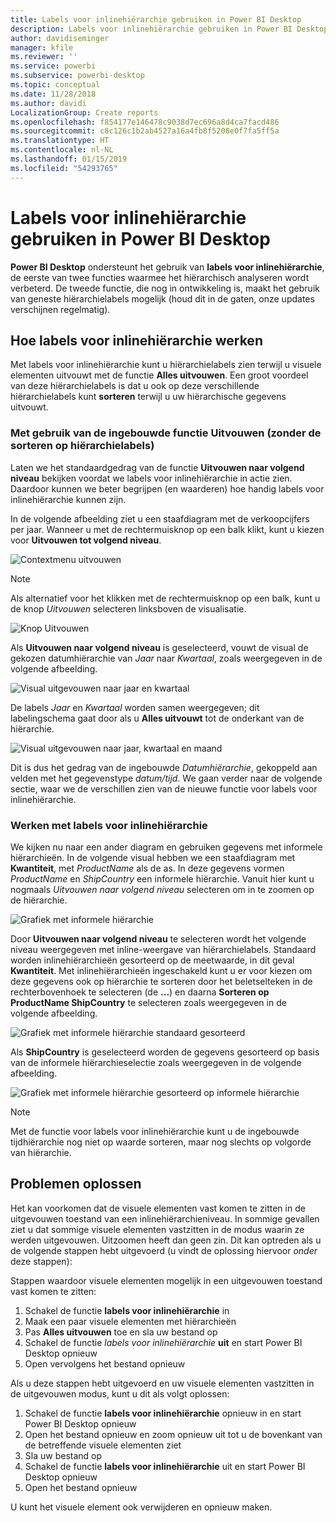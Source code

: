 ```yaml
---
title: Labels voor inlinehiërarchie gebruiken in Power BI Desktop
description: Labels voor inlinehiërarchie gebruiken in Power BI Desktop
author: davidiseminger
manager: kfile
ms.reviewer: ''
ms.service: powerbi
ms.subservice: powerbi-desktop
ms.topic: conceptual
ms.date: 11/28/2018
ms.author: davidi
LocalizationGroup: Create reports
ms.openlocfilehash: f854177e146478c9038d7ec696a8d4ca7facd486
ms.sourcegitcommit: c8c126c1b2ab4527a16a4fb8f5208e0f7fa5ff5a
ms.translationtype: HT
ms.contentlocale: nl-NL
ms.lasthandoff: 01/15/2019
ms.locfileid: "54293765"
---
```

# <a name="use-inline-hierarchy-labels-in-power-bi-desktop"></a>Labels voor inlinehiërarchie gebruiken in Power BI Desktop
**Power BI Desktop** ondersteunt het gebruik van **labels voor inlinehiërarchie**, de eerste van twee functies waarmee het hiërarchisch analyseren wordt verbeterd. De tweede functie, die nog in ontwikkeling is, maakt het gebruik van geneste hiërarchielabels mogelijk (houd dit in de gaten, onze updates verschijnen regelmatig).   

## <a name="how-inline-hierarchy-labels-work"></a>Hoe labels voor inlinehiërarchie werken
Met labels voor inlinehiërarchie kunt u hiërarchielabels zien terwijl u visuele elementen uitvouwt met de functie **Alles uitvouwen**. Een groot voordeel van deze hiërarchielabels is dat u ook op deze verschillende hiërarchielabels kunt **sorteren** terwijl u uw hiërarchische gegevens uitvouwt.

### <a name="using-the-built-in-expand-feature-without-sorting-by-hierarchy-labels"></a>Met gebruik van de ingebouwde functie Uitvouwen (zonder de sorteren op hiërarchielabels)
Laten we het standaardgedrag van de functie **Uitvouwen naar volgend niveau** bekijken voordat we labels voor inlinehiërarchie in actie zien. Daardoor kunnen we beter begrijpen (en waarderen) hoe handig labels voor inlinehiërarchie kunnen zijn.

In de volgende afbeelding ziet u een staafdiagram met de verkoopcijfers per jaar. Wanneer u met de rechtermuisknop op een balk klikt, kunt u kiezen voor **Uitvouwen tot volgend niveau**.

![Contextmenu uitvouwen](media/desktop-inline-hierarchy-labels/desktop-inline-hierarchy-labels-menu.png)

> [!NOTE]
> Als alternatief voor het klikken met de rechtermuisknop op een balk, kunt u de knop *Uitvouwen* selecteren linksboven de visualisatie.

  ![Knop Uitvouwen](media/desktop-inline-hierarchy-labels/desktop-inline-hierarchy-labels-expand-button-finger.png)


Als **Uitvouwen naar volgend niveau** is geselecteerd, vouwt de visual de gekozen datumhiërarchie van *Jaar* naar *Kwartaal*, zoals weergegeven in de volgende afbeelding.

![Visual uitgevouwen naar jaar en kwartaal](media/desktop-inline-hierarchy-labels/desktop-inline-hierarchy-labels-qty-year-quarter.png)

De labels *Jaar* en *Kwartaal* worden samen weergegeven; dit labelingschema gaat door als u **Alles uitvouwt** tot de onderkant van de hiërarchie.

![Visual uitgevouwen naar jaar, kwartaal en maand](media/desktop-inline-hierarchy-labels/desktop-inline-hierarchy-labels-qty-year-quarter-month.png)

Dit is dus het gedrag van de ingebouwde *Datumhiërarchie*, gekoppeld aan velden met het gegevenstype *datum/tijd*. We gaan verder naar de volgende sectie, waar we de verschillen zien van de nieuwe functie voor labels voor inlinehiërarchie.

### <a name="using-inline-hierarchy-labels"></a>Werken met labels voor inlinehiërarchie
We kijken nu naar een ander diagram en gebruiken gegevens met informele hiërarchieën. In de volgende visual hebben we een staafdiagram met **Kwantiteit**, met *ProductName* als de as. In deze gegevens vormen *ProductName* en *ShipCountry* een informele hiërarchie. Vanuit hier kunt u nogmaals *Uitvouwen naar volgend niveau* selecteren om in te zoomen op de hiërarchie.

![Grafiek met informele hiërarchie](media/desktop-inline-hierarchy-labels/desktop-inline-hierarchy-labels-informal-top-expand.png)

Door **Uitvouwen naar volgend niveau** te selecteren wordt het volgende niveau weergegeven met inline-weergave van hiërarchielabels. Standaard worden inlinehiërarchieën gesorteerd op de meetwaarde, in dit geval **Kwantiteit**. Met inlinehiërarchieën ingeschakeld kunt u er voor kiezen om deze gegevens ook op hiërarchie te sorteren door het beletselteken in de rechterbovenhoek te selecteren (de **...**) en daarna **Sorteren op ProductName ShipCountry** te selecteren zoals weergegeven in de volgende afbeelding.

![Grafiek met informele hiërarchie standaard gesorteerd](media/desktop-inline-hierarchy-labels/desktop-inline-hierarchy-labels-informal-sort-quantity.png)

Als **ShipCountry** is geselecteerd worden de gegevens gesorteerd op basis van de informele hiërarchieselectie zoals weergegeven in de volgende afbeelding.

![Grafiek met informele hiërarchie gesorteerd op informele hiërarchie](media/desktop-inline-hierarchy-labels/desktop-inline-hierarchy-labels-informal-sorted.png)

> [!NOTE]
> Met de functie voor labels voor inlinehiërarchie kunt u de ingebouwde tijdhiërarchie nog niet op waarde sorteren, maar nog slechts op volgorde van hiërarchie.
> 
> 

## <a name="troubleshooting"></a>Problemen oplossen
Het kan voorkomen dat de visuele elementen vast komen te zitten in de uitgevouwen toestand van een inlinehiërarchieniveau. In sommige gevallen ziet u dat sommige visuele elementen vastzitten in de modus waarin ze werden uitgevouwen. Uitzoomen heeft dan geen zin. Dit kan optreden als u de volgende stappen hebt uitgevoerd (u vindt de oplossing hiervoor *onder* deze stappen):

Stappen waardoor visuele elementen mogelijk in een uitgevouwen toestand vast komen te zitten:

1. Schakel de functie **labels voor inlinehiërarchie** in
2. Maak een paar visuele elementen met hiërarchieën
3. Pas **Alles uitvouwen** toe en sla uw bestand op
4. Schakel de functie *labels voor inlinehiërarchie* **uit** en start Power BI Desktop opnieuw
5. Open vervolgens het bestand opnieuw

Als u deze stappen hebt uitgevoerd en uw visuele elementen vastzitten in de uitgevouwen modus, kunt u dit als volgt oplossen:

1. Schakel de functie **labels voor inlinehiërarchie** opnieuw in en start Power BI Desktop opnieuw
2. Open het bestand opnieuw en zoom opnieuw uit tot u de bovenkant van de betreffende visuele elementen ziet
3. Sla uw bestand op
4. Schakel de functie **labels voor inlinehiërarchie** uit en start Power BI Desktop opnieuw
5. Open het bestand opnieuw

U kunt het visuele element ook verwijderen en opnieuw maken.

